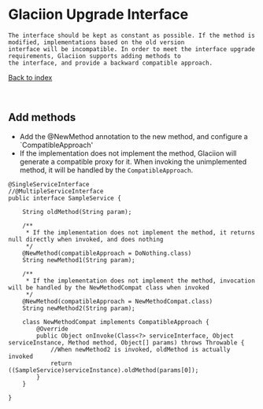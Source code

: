 # Glaciion Upgrade Interface

```text
The interface should be kept as constant as possible. If the method is modified, implementations based on the old version 
interface will be incompatible. In order to meet the interface upgrade requirements, Glaciion supports adding methods to 
the interface, and provide a backward compatible approach.
```

[Back to index](https://github.com/shepherdviolet/glaciion/blob/master/docs/index.md)

<br>

## Add methods

* Add the @NewMethod annotation to the new method, and configure a `CompatibleApproach'
* If the implementation does not implement the method, Glaciion will generate a compatible proxy for it. When invoking the 
unimplemented method, it will be handled by the `CompatibleApproach`.

```text
@SingleServiceInterface
//@MultipleServiceInterface
public interface SampleService {

    String oldMethod(String param);

    /**
     * If the implementation does not implement the method, it returns null directly when invoked, and does nothing
     */
    @NewMethod(compatibleApproach = DoNothing.class)
    String newMethod1(String param);

    /**
     * If the implementation does not implement the method, invocation will be handled by the NewMethodCompat class when invoked
     */
    @NewMethod(compatibleApproach = NewMethodCompat.class)
    String newMethod2(String param);

    class NewMethodCompat implements CompatibleApproach {
        @Override
        public Object onInvoke(Class<?> serviceInterface, Object serviceInstance, Method method, Object[] params) throws Throwable {
            //When newMethod2 is invoked, oldMethod is actually invoked
            return ((SampleService)serviceInstance).oldMethod(params[0]);
        }
    }

}
```
